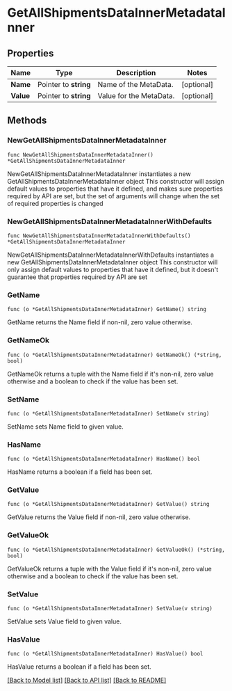 # GetAllShipmentsDataInnerMetadataInner

## Properties

Name | Type | Description | Notes
------------ | ------------- | ------------- | -------------
**Name** | Pointer to **string** | Name of the MetaData. | [optional] 
**Value** | Pointer to **string** | Value for the MetaData. | [optional] 

## Methods

### NewGetAllShipmentsDataInnerMetadataInner

`func NewGetAllShipmentsDataInnerMetadataInner() *GetAllShipmentsDataInnerMetadataInner`

NewGetAllShipmentsDataInnerMetadataInner instantiates a new GetAllShipmentsDataInnerMetadataInner object
This constructor will assign default values to properties that have it defined,
and makes sure properties required by API are set, but the set of arguments
will change when the set of required properties is changed

### NewGetAllShipmentsDataInnerMetadataInnerWithDefaults

`func NewGetAllShipmentsDataInnerMetadataInnerWithDefaults() *GetAllShipmentsDataInnerMetadataInner`

NewGetAllShipmentsDataInnerMetadataInnerWithDefaults instantiates a new GetAllShipmentsDataInnerMetadataInner object
This constructor will only assign default values to properties that have it defined,
but it doesn't guarantee that properties required by API are set

### GetName

`func (o *GetAllShipmentsDataInnerMetadataInner) GetName() string`

GetName returns the Name field if non-nil, zero value otherwise.

### GetNameOk

`func (o *GetAllShipmentsDataInnerMetadataInner) GetNameOk() (*string, bool)`

GetNameOk returns a tuple with the Name field if it's non-nil, zero value otherwise
and a boolean to check if the value has been set.

### SetName

`func (o *GetAllShipmentsDataInnerMetadataInner) SetName(v string)`

SetName sets Name field to given value.

### HasName

`func (o *GetAllShipmentsDataInnerMetadataInner) HasName() bool`

HasName returns a boolean if a field has been set.

### GetValue

`func (o *GetAllShipmentsDataInnerMetadataInner) GetValue() string`

GetValue returns the Value field if non-nil, zero value otherwise.

### GetValueOk

`func (o *GetAllShipmentsDataInnerMetadataInner) GetValueOk() (*string, bool)`

GetValueOk returns a tuple with the Value field if it's non-nil, zero value otherwise
and a boolean to check if the value has been set.

### SetValue

`func (o *GetAllShipmentsDataInnerMetadataInner) SetValue(v string)`

SetValue sets Value field to given value.

### HasValue

`func (o *GetAllShipmentsDataInnerMetadataInner) HasValue() bool`

HasValue returns a boolean if a field has been set.


[[Back to Model list]](../README.md#documentation-for-models) [[Back to API list]](../README.md#documentation-for-api-endpoints) [[Back to README]](../README.md)


